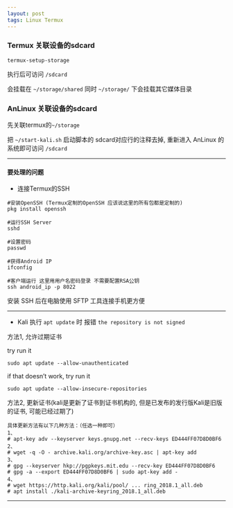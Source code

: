 ```yaml
---
layout: post
tags: Linux Termux
---
```


### Termux 关联设备的sdcard

```
termux-setup-storage
```

执行后可访问 `/sdcard`

会挂载在 `~/storage/shared` 同时 `~/storage/` 下会挂载其它媒体目录

### AnLinux 关联设备的sdcard

先关联termux的`~/storage`

把 `~/start-kali.sh` 启动脚本的 sdcard对应行的注释去掉, 重新进入 AnLinux 的系统即可访问 `/sdcard`

---

#### 要处理的问题

- 连接Termux的SSH
```
#安装OpenSSH (Termux定制的OpenSSH 应该说这里的所有包都是定制的)
pkg install openssh

#运行SSH Server
sshd

#设置密码
passwd 

#获得Android IP
ifconfig

#客户端运行 这里用用户名密码登录 不需要配置RSA公钥
ssh android_ip -p 8022
```

安装 SSH 后在电脑使用 SFTP 工具连接手机更方便

---

- Kali 执行 `apt update` 时 报错 `the repository is not signed`

方法1, 允许过期证书

try run it
```
sudo apt update --allow-unauthenticated
```

if that doesn’t work, try run it
```
sudo apt update --allow-insecure-repositories
```

方法2, 更新证书(kali是更新了证书到证书机构的, 但是已发布的发行版Kali是旧版的证书, 可能已经过期了)
```
具体更新方法有以下几种方法：（任选一种即可）
1、
# apt-key adv --keyserver keys.gnupg.net --recv-keys ED444FF07D8D0BF6
2、
# wget -q -O - archive.kali.org/archive-key.asc | apt-key add
3、
# gpg --keyserver hkp://pgpkeys.mit.edu --recv-key ED444FF07D8D0BF6
# gpg -a --export ED444FF07D8D0BF6 | sudo apt-key add -
4、
# wget https://http.kali.org/kali/pool/ ... ring_2018.1_all.deb
# apt install ./kali-archive-keyring_2018.1_all.deb
```

---
